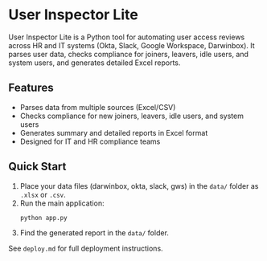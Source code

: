 # User Inspector Lite

User Inspector Lite is a Python tool for automating user access reviews across HR and IT systems (Okta, Slack, Google Workspace, Darwinbox). It parses user data, checks compliance for joiners, leavers, idle users, and system users, and generates detailed Excel reports.

## Features
- Parses data from multiple sources (Excel/CSV)
- Checks compliance for new joiners, leavers, idle users, and system users
- Generates summary and detailed reports in Excel format
- Designed for IT and HR compliance teams

## Quick Start
1. Place your data files (darwinbox, okta, slack, gws) in the `data/` folder as `.xlsx` or `.csv`.
2. Run the main application:
   ```bash
   python app.py
   ```
3. Find the generated report in the `data/` folder.

See `deploy.md` for full deployment instructions.
